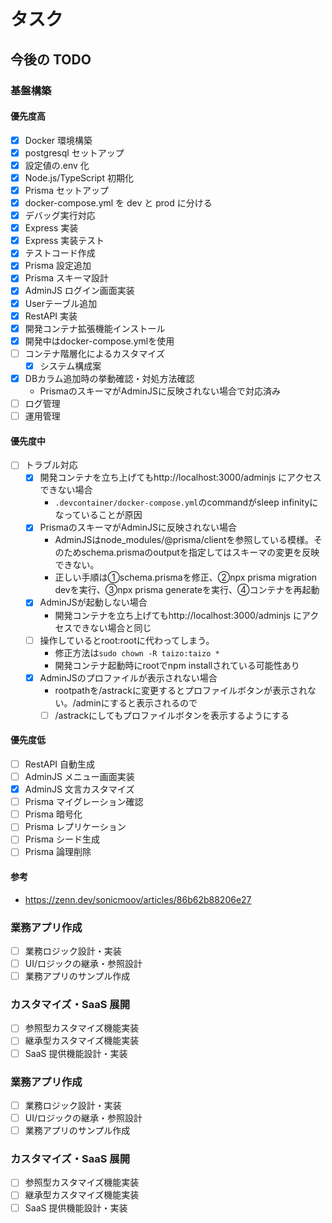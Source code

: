 # タスク

## 今後の TODO

### 基盤構築

#### 優先度高

- [x] Docker 環境構築
- [x] postgresql セットアップ
- [x] 設定値の.env 化
- [x] Node.js/TypeScript 初期化
- [x] Prisma セットアップ
- [x] docker-compose.yml を dev と prod に分ける
- [x] デバッグ実行対応
- [x] Express 実装
- [x] Express 実装テスト
- [x] テストコード作成
- [x] Prisma 設定追加
- [x] Prisma スキーマ設計
- [x] AdminJS ログイン画面実装
- [x] Userテーブル追加
- [x] RestAPI 実装
- [x] 開発コンテナ拡張機能インストール
- [x] 開発中はdocker-compose.ymlを使用
- [ ] コンテナ階層化によるカスタマイズ
  - [x] システム構成案
- [x] DBカラム追加時の挙動確認・対処方法確認
  - PrismaのスキーマがAdminJSに反映されない場合で対応済み
- [ ] ログ管理
- [ ] 運用管理

#### 優先度中

- [ ] トラブル対応
  - [x] 開発コンテナを立ち上げてもhttp://localhost:3000/adminjs にアクセスできない場合
    - `.devcontainer/docker-compose.yml`のcommandがsleep infinityになっていることが原因
  - [x] PrismaのスキーマがAdminJSに反映されない場合
    - AdminJSはnode_modules/@prisma/clientを参照している模様。そのためschema.prismaのoutputを指定してはスキーマの変更を反映できない。
    - 正しい手順は①schema.prismaを修正、②npx prisma migration devを実行、③npx prisma generateを実行、④コンテナを再起動
  - [x] AdminJSが起動しない場合
    - 開発コンテナを立ち上げてもhttp://localhost:3000/adminjs にアクセスできない場合と同じ
  - [ ] 操作しているとroot:rootに代わってしまう。
    - 修正方法は`sudo chown -R taizo:taizo *`
    - 開発コンテナ起動時にrootでnpm installされている可能性あり
  - [x] AdminJSのプロファイルが表示されない場合
    - rootpathを/astrackに変更するとプロファイルボタンが表示されない。/adminにすると表示されるので
    - [ ] /astrackにしてもプロファイルボタンを表示するようにする

#### 優先度低

- [ ] RestAPI 自動生成
- [ ] AdminJS メニュー画面実装
- [x] AdminJS 文言カスタマイズ
- [ ] Prisma マイグレーション確認
- [ ] Prisma 暗号化
- [ ] Prisma レプリケーション
- [ ] Prisma シード生成
- [ ] Prisma 論理削除

#### 参考

- https://zenn.dev/sonicmoov/articles/86b62b88206e27

### 業務アプリ作成

- [ ] 業務ロジック設計・実装
- [ ] UI/ロジックの継承・参照設計
- [ ] 業務アプリのサンプル作成

### カスタマイズ・SaaS 展開

- [ ] 参照型カスタマイズ機能実装
- [ ] 継承型カスタマイズ機能実装
- [ ] SaaS 提供機能設計・実装

### 業務アプリ作成

- [ ] 業務ロジック設計・実装
- [ ] UI/ロジックの継承・参照設計
- [ ] 業務アプリのサンプル作成

### カスタマイズ・SaaS 展開

- [ ] 参照型カスタマイズ機能実装
- [ ] 継承型カスタマイズ機能実装
- [ ] SaaS 提供機能設計・実装
